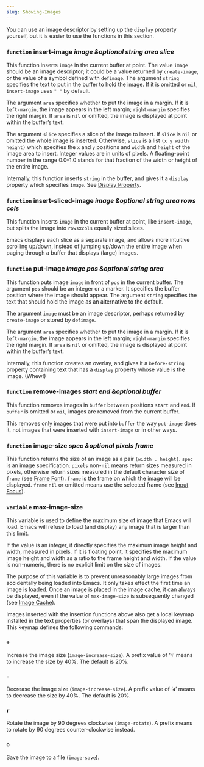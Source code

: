 ```yaml
---
slug: Showing-Images
---
```


You can use an image descriptor by setting up the `display` property yourself, but it is easier to use the functions in this section.

### <span className="tag function">`function`</span> **insert-image** *image \&optional string area slice*

This function inserts `image` in the current buffer at point. The value `image` should be an image descriptor; it could be a value returned by `create-image`, or the value of a symbol defined with `defimage`. The argument `string` specifies the text to put in the buffer to hold the image. If it is omitted or `nil`, `insert-image` uses `" "` by default.

The argument `area` specifies whether to put the image in a margin. If it is `left-margin`, the image appears in the left margin; `right-margin` specifies the right margin. If `area` is `nil` or omitted, the image is displayed at point within the buffer’s text.

The argument `slice` specifies a slice of the image to insert. If `slice` is `nil` or omitted the whole image is inserted. Otherwise, `slice` is a list `(x y width height)` which specifies the `x` and `y` positions and `width` and `height` of the image area to insert. Integer values are in units of pixels. A floating-point number in the range 0.0–1.0 stands for that fraction of the width or height of the entire image.

Internally, this function inserts `string` in the buffer, and gives it a `display` property which specifies `image`. See [Display Property](/docs/elisp/Display-Property).

### <span className="tag function">`function`</span> **insert-sliced-image** *image \&optional string area rows cols*

This function inserts `image` in the current buffer at point, like `insert-image`, but splits the image into `rows`x`cols` equally sized slices.

Emacs displays each slice as a separate image, and allows more intuitive scrolling up/down, instead of jumping up/down the entire image when paging through a buffer that displays (large) images.

### <span className="tag function">`function`</span> **put-image** *image pos \&optional string area*

This function puts image `image` in front of `pos` in the current buffer. The argument `pos` should be an integer or a marker. It specifies the buffer position where the image should appear. The argument `string` specifies the text that should hold the image as an alternative to the default.

The argument `image` must be an image descriptor, perhaps returned by `create-image` or stored by `defimage`.

The argument `area` specifies whether to put the image in a margin. If it is `left-margin`, the image appears in the left margin; `right-margin` specifies the right margin. If `area` is `nil` or omitted, the image is displayed at point within the buffer’s text.

Internally, this function creates an overlay, and gives it a `before-string` property containing text that has a `display` property whose value is the image. (Whew!)

### <span className="tag function">`function`</span> **remove-images** *start end \&optional buffer*

This function removes images in `buffer` between positions `start` and `end`. If `buffer` is omitted or `nil`, images are removed from the current buffer.

This removes only images that were put into `buffer` the way `put-image` does it, not images that were inserted with `insert-image` or in other ways.

### <span className="tag function">`function`</span> **image-size** *spec \&optional pixels frame*

This function returns the size of an image as a pair `(width . height)`<!-- /@w -->. `spec` is an image specification. `pixels` non-`nil` means return sizes measured in pixels, otherwise return sizes measured in the default character size of `frame` (see [Frame Font](/docs/elisp/Frame-Font)). `frame` is the frame on which the image will be displayed. `frame` `nil` or omitted means use the selected frame (see [Input Focus](/docs/elisp/Input-Focus)).

### <span className="tag variable">`variable`</span> **max-image-size**

This variable is used to define the maximum size of image that Emacs will load. Emacs will refuse to load (and display) any image that is larger than this limit.

If the value is an integer, it directly specifies the maximum image height and width, measured in pixels. If it is floating point, it specifies the maximum image height and width as a ratio to the frame height and width. If the value is non-numeric, there is no explicit limit on the size of images.

The purpose of this variable is to prevent unreasonably large images from accidentally being loaded into Emacs. It only takes effect the first time an image is loaded. Once an image is placed in the image cache, it can always be displayed, even if the value of `max-image-size` is subsequently changed (see [Image Cache](/docs/elisp/Image-Cache)).

Images inserted with the insertion functions above also get a local keymap installed in the text properties (or overlays) that span the displayed image. This keymap defines the following commands:

### `+`

Increase the image size (`image-increase-size`). A prefix value of ‘`4`’ means to increase the size by 40%. The default is 20%.

### `-`

Decrease the image size (`image-increase-size`). A prefix value of ‘`4`’ means to decrease the size by 40%. The default is 20%.

### `r`

Rotate the image by 90 degrees clockwise (`image-rotate`). A prefix means to rotate by 90 degrees counter-clockwise instead.

### `o`

Save the image to a file (`image-save`).

